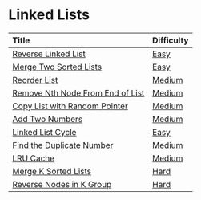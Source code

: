 # Linked Lists

| Title | Difficulty |
| :---- | :--------- |
| [Reverse Linked List](reverse-linked-list) | [Easy](https://leetcode.com/problems/reverse-linked-list/) |
| [Merge Two Sorted Lists](merge-two-sorted-lists) | [Easy](https://leetcode.com/problems/merge-two-sorted-lists/) |
| [Reorder List](reorder-list) | [Medium](https://leetcode.com/problems/reorder-list/) |
| [Remove Nth Node From End of List](remove-nth-node-from-end-of-list) | [Medium](https://leetcode.com/problems/remove-nth-node-from-end-of-list/) |
| [Copy List with Random Pointer](copy-list-with-random-pointer) | [Medium](https://leetcode.com/problems/copy-list-with-random-pointer/) |
| [Add Two Numbers](add-two-numbers) | [Medium](https://leetcode.com/problems/add-two-numbers/) |
| [Linked List Cycle](linked-list-cycle) | [Easy](https://leetcode.com/problems/linked-list-cycle/) |
| [Find the Duplicate Number](find-the-duplicate-number) | [Medium](https://leetcode.com/problems/find-the-duplicate-number/) |
| [LRU Cache](lru-cache) | [Medium](https://leetcode.com/problems/lru-cache/) |
| [Merge K Sorted Lists](merge-k-sorted-lists) | [Hard](https://leetcode.com/problems/merge-k-sorted-lists/) |
| [Reverse Nodes in K Group](reverse-nodes-in-k-group) | [Hard](https://leetcode.com/problems/reverse-nodes-in-k-group/) |